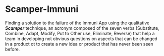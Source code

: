 # Scamper-Immuni
Finding a solution to the failure of the Immuni App using the qualitative ***Scamper*** technique, an acronym composed of the seven verbs (Substitute, Combine, Adapt, Modify, Put to Other use, Eliminate, Reverse) that help a team in developing not obvious questions on aspects that can be changed in a
product ot to create a new idea or product that has never been seen before.
